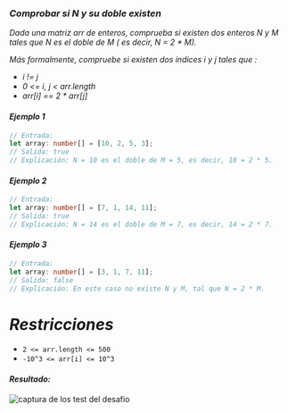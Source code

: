 ### _Comprobar si N y su doble existen_

_Dada una matriz arr de enteros, comprueba si existen dos enteros N y M tales que N es el doble de M ( es decir, N = 2 \* M)._

_Más formalmente, compruebe si existen dos índices i y j tales que :_

- _i != j_
- _0 <= i, j < arr.length_
- _arr[i] == 2 \* arr[j]_

#### _Ejemplo 1_

```typescript
// Entrada:
let array: number[] = [10, 2, 5, 3];
// Salida: true
// Explicación: N = 10 es el doble de M = 5, es decir, 10 = 2 * 5.
```

#### _Ejemplo 2_

```typescript
// Entrada:
let array: number[] = [7, 1, 14, 11];
// Salida: true
// Explicación: N = 14 es el doble de M = 7, es decir, 14 = 2 * 7.
```

#### _Ejemplo 3_

```typescript
// Entrada:
let array: number[] = [3, 1, 7, 11];
// Salida: false
// Explicación: En este caso no existe N y M, tal que N = 2 * M.
```

# _Restricciones_

- `2 <= arr.length <= 500`
- `-10^3 <= arr[i] <= 10^3`
#### _Resultado:_
![captura de los test del desafio](https://github.com/jean-carlos-19/leetcode/blob/master/captura/challengue-?-?.png)
